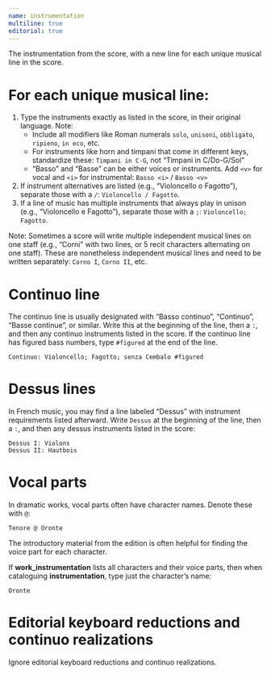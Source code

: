```yaml
---
name: instrumentation
multiline: true
editorial: true
---
```

The instrumentation from the score, with a new line for each unique musical line in the score.

# For each unique musical line:
1. Type the instruments exactly as listed in the score, in their original language. Note:
   - Include all modifiers like Roman numerals `solo`, `unisoni`, `obbligato`, `ripieno`, `in eco`, etc.
   - For instruments like horn and timpani that come in different keys, standardize these: `Timpani in C-G`, not “Timpani in C/Do-G/Sol”
   - “Basso” and “Basse” can be either voices or instruments. Add `<v>` for vocal and `<i>` for instrumental: `Basso <i>` / `Basso <v>` 
3. If instrument alternatives are listed (e.g., “Violoncello o Fagotto”), separate those with a `/`: `Violoncello / Fagotto`.
4. If a line of music has multiple instruments that always play in unison (e.g., “Violoncello e Fagotto”), separate those with a `;`: `Violoncello; Fagotto`.

Note: Sometimes a score will write multiple independent musical lines on one staff (e.g., “Corni” with two lines, or 5 recit characters alternating on one staff). These are nonetheless independent musical lines and need to be written separately: `Corno I`, `Corno II`, etc.

# Continuo line
The continuo line is usually designated with “Basso continuo”, “Continuo”, “Basse continue”, or similar. Write this at the beginning of the line, then a `:`, and then any continuo instruments listed in the score. If the continuo line has figured bass numbers, type `#figured` at the end of the line.
```
Continuo: Violoncello; Fagotto; senza Cembalo #figured
```

# Dessus lines
In French music, you may find a line labeled “Dessus” with instrument requirements listed afterward. Write `Dessus` at the beginning of the line, then a `:`, and then any dessus instruments listed in the score:
```
Dessus I: Violons
Dessus II: Hautbois
```

# Vocal parts
In dramatic works, vocal parts often have character names. Denote these with `@`:
```
Tenore @ Oronte
``` 
The introductory material from the edition is often helpful for finding the voice part for each character.

If **work_instrumentation** lists all characters and their voice parts, then when cataloguing **instrumentation**, type just the character’s name:</p>

```
Oronte
```

# Editorial keyboard reductions and continuo realizations
Ignore editorial keyboard reductions and continuo realizations.